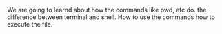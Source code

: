 We are going to learnd about how the commands like pwd, etc do.
the difference between terminal and shell.
How to use the commands
how to execute the file.
